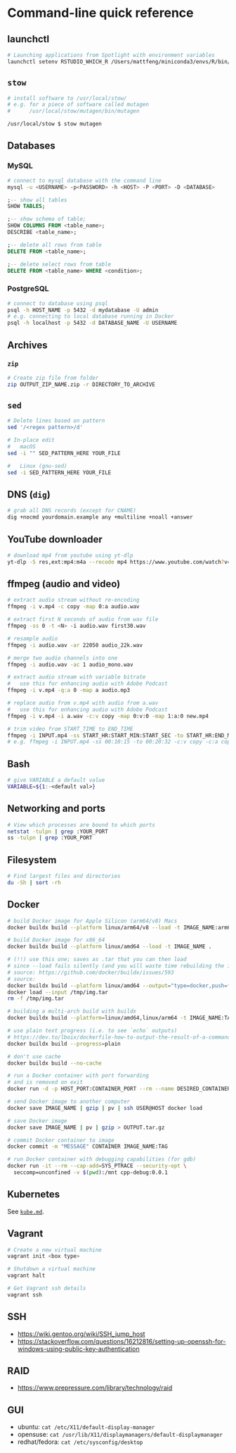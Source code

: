 # Command-line quick reference

## launchctl

```bash
# Launching applications from Spotlight with environment variables
launchctl setenv RSTUDIO_WHICH_R /Users/mattfeng/miniconda3/envs/R/bin/R
```

## `stow`

```bash
# install software to /usr/local/stow/
# e.g. for a piece of software called mutagen
#      /usr/local/stow/mutagen/bin/mutagen

/usr/local/stow $ stow mutagen
```

## Databases

### MySQL

```bash
# connect to mysql database with the command line
mysql -u <USERNAME> -p<PASSWORD> -h <HOST> -P <PORT> -D <DATABASE>
```

```sql
;-- show all tables
SHOW TABLES;

;-- show schema of table;
SHOW COLUMNS FROM <table_name>;
DESCRIBE <table_name>;

;-- delete all rows from table
DELETE FROM <table_name>;

;-- delete select rows from table
DELETE FROM <table_name> WHERE <condition>;
```

### PostgreSQL

```bash
# connect to database using psql
psql -h HOST_NAME -p 5432 -d mydatabase -U admin
# e.g. connecting to local database running in Docker
psql -h localhost -p 5432 -d DATABASE_NAME -U USERNAME
```

## Archives

### `zip`

```bash
# Create zip file from folder
zip OUTPUT_ZIP_NAME.zip -r DIRECTORY_TO_ARCHIVE
```

## `sed`

```bash
# Delete lines based on pattern
sed '/<regex pattern>/d'

# In-place edit
#   macOS
sed -i "" SED_PATTERN_HERE YOUR_FILE

#   Linux (gnu-sed)
sed -i SED_PATTERN_HERE YOUR_FILE
```

## DNS (`dig`)

```bash
# grab all DNS records (except for CNAME)
dig +nocmd yourdomain.example any +multiline +noall +answer
```

## YouTube downloader

```bash
# download mp4 from youtube using yt-dlp
yt-dlp -S res,ext:mp4:m4a --recode mp4 https://www.youtube.com/watch?v=dQw4w9WgXcQ
```

## ffmpeg (audio and video)
```bash
# extract audio stream without re-encoding
ffmpeg -i v.mp4 -c copy -map 0:a audio.wav

# extract first N seconds of audio from wav file
ffmpeg -ss 0 -t <N> -i audio.wav first30.wav

# resample audio
ffmpeg -i audio.wav -ar 22050 audio_22k.wav

# merge two audio channels into one
ffmpeg -i audio.wav -ac 1 audio_mono.wav

# extract audio stream with variable bitrate
# 	use this for enhancing audio with Adobe Podcast
ffmpeg -i v.mp4 -q:a 0 -map a audio.mp3

# replace audio from v.mp4 with audio from a.wav
# 	use this for enhancing audio with Adobe Podcast
ffmpeg -i v.mp4 -i a.wav -c:v copy -map 0:v:0 -map 1:a:0 new.mp4

# trim video from START_TIME to END_TIME
ffmpeg -i INPUT.mp4 -ss START_HR:START_MIN:START_SEC -to START_HR:END_MIN:END_SEC -c:v copy -c:a copy OUTPUT.mp4
# e.g. ffmpeg -i INPUT.mp4 -ss 00:10:15 -to 00:20:32 -c:v copy -c:a copy OUTPUT.mp4
```

## Bash

```bash
# give VARIABLE a default value
VARIABLE=${1:-<default val>}
```

## Networking and ports

```bash
# View which processes are bound to which ports
netstat -tulpn | grep :YOUR_PORT
ss -tulpn | grep :YOUR_PORT
```

## Filesystem

```bash
# Find largest files and directories
du -Sh | sort -rh
```

## Docker

```bash
# build Docker image for Apple Silicon (arm64/v8) Macs
docker buildx build --platform linux/arm64/v8 --load -t IMAGE_NAME:arm64 .

# build Docker image for x86_64
docker buildx build --platform linux/amd64 --load -t IMAGE_NAME .

# (!!) use this one; saves as .tar that you can then load
# since --load fails silently (and you will waste time rebuilding the image)
# source: https://github.com/docker/buildx/issues/593
# source: 
docker buildx build --platform linux/amd64 --output="type=docker,push=false,name=IMAGE_NAME,dest=/tmp/img.tar" .
docker load --input /tmp/img.tar
rm -f /tmp/img.tar

# building a multi-arch build with buildx
docker buildx build --platform=linux/amd64,linux/arm64 -t IMAGE_NAME:TAG .

# use plain text progress (i.e. to see `echo` outputs)
# https://dev.to/lboix/dockerfile-how-to-output-the-result-of-a-command-when-building-an-image-35dp
docker buildx build --progress=plain

# don't use cache
docker buildx build --no-cache

# run a Docker container with port forwarding
# and is removed on exit
docker run -d -p HOST_PORT:CONTAINER_PORT --rm --name DESIRED_CONTAINER_NAME IMAGE_NAME[:TAG]

# send Docker image to another computer
docker save IMAGE_NAME | gzip | pv | ssh USER@HOST docker load

# save Docker image
docker save IMAGE_NAME | pv | gzip > OUTPUT.tar.gz

# commit Docker container to image
docker commit -m "MESSAGE" CONTAINER IMAGE_NAME:TAG

# run Docker container with debugging capabilities (for gdb)
docker run -it --rm --cap-add=SYS_PTRACE --security-opt \
  seccomp=unconfined -v $(pwd):/mnt cpp-debug:0.0.1
```

## Kubernetes

See [`kube.md`](./kube.md).

## Vagrant

```bash
# Create a new virtual machine
vagrant init <box type>

# Shutdown a virtual machine
vagrant halt

# Get Vagrant ssh details
vagrant ssh
```

## SSH
- https://wiki.gentoo.org/wiki/SSH_jump_host
- https://stackoverflow.com/questions/16212816/setting-up-openssh-for-windows-using-public-key-authentication

## RAID
- https://www.prepressure.com/library/technology/raid

## GUI
- ubuntu: `cat /etc/X11/default-display-manager`
- opensuse: `cat /usr/lib/X11/displaymanagers/default-displaymanager`
- redhat/fedora: `cat /etc/sysconfig/desktop`

